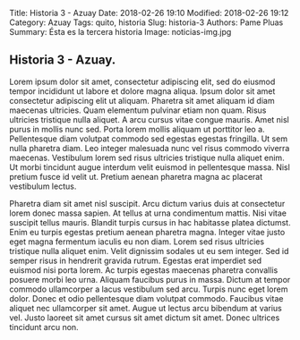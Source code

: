 Title: Historia 3 - Azuay
Date: 2018-02-26 19:10
Modified: 2018-02-26 19:12
Category: Azuay
Tags: quito, historia
Slug: historia-3
Authors: Pame Pluas
Summary: Ésta es la tercera historia
Image: noticias-img.jpg

## Historia 3 - Azuay.

Lorem ipsum dolor sit amet, consectetur adipiscing elit, sed do eiusmod tempor incididunt ut labore et dolore magna aliqua. Ipsum dolor sit amet consectetur adipiscing elit ut aliquam. Pharetra sit amet aliquam id diam maecenas ultricies. Quam elementum pulvinar etiam non quam. Risus ultricies tristique nulla aliquet. A arcu cursus vitae congue mauris. Amet nisl purus in mollis nunc sed. Porta lorem mollis aliquam ut porttitor leo a. Pellentesque diam volutpat commodo sed egestas egestas fringilla. Ut sem nulla pharetra diam. Leo integer malesuada nunc vel risus commodo viverra maecenas. Vestibulum lorem sed risus ultricies tristique nulla aliquet enim. Ut morbi tincidunt augue interdum velit euismod in pellentesque massa. Nisl pretium fusce id velit ut. Pretium aenean pharetra magna ac placerat vestibulum lectus.

Pharetra diam sit amet nisl suscipit. Arcu dictum varius duis at consectetur lorem donec massa sapien. At tellus at urna condimentum mattis. Nisi vitae suscipit tellus mauris. Blandit turpis cursus in hac habitasse platea dictumst. Enim eu turpis egestas pretium aenean pharetra magna. Integer vitae justo eget magna fermentum iaculis eu non diam. Lorem sed risus ultricies tristique nulla aliquet enim. Velit dignissim sodales ut eu sem integer. Sed id semper risus in hendrerit gravida rutrum. Egestas erat imperdiet sed euismod nisi porta lorem. Ac turpis egestas maecenas pharetra convallis posuere morbi leo urna. Aliquam faucibus purus in massa. Dictum at tempor commodo ullamcorper a lacus vestibulum sed arcu. Turpis nunc eget lorem dolor. Donec et odio pellentesque diam volutpat commodo. Faucibus vitae aliquet nec ullamcorper sit amet. Augue ut lectus arcu bibendum at varius vel. Justo laoreet sit amet cursus sit amet dictum sit amet. Donec ultrices tincidunt arcu non.


